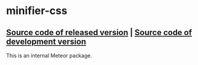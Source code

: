 # minifier-css
[Source code of released version](https://github.com/meteor/meteor/tree/master/packages/minifier-css) | [Source code of development version](https://github.com/meteor/meteor/tree/master/packages/minifier-css)
---

This is an internal Meteor package.